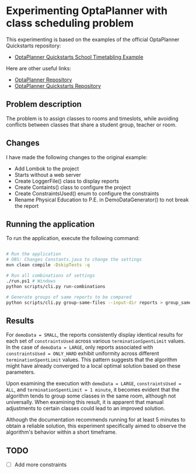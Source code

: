 # Experimenting OptaPlanner with class scheduling problem

This experimenting is based on the examples of the official OptaPlanner Quickstarts repository:

- [OptaPlanner Quickstarts School Timetabling Example](https://github.com/kiegroup/optaplanner-quickstarts/tree/stable/use-cases/school-timetabling#readme)

Here are other useful links:

- [OptaPlanner Repository](https://github.com/kiegroup/optaplanner)
- [OptaPlanner Quickstarts Repository](https://github.com/kiegroup/optaplanner-quickstarts/)

## Problem description

The problem is to assign classes to rooms and timeslots, while avoiding conflicts between classes that share a student group, teacher or room.

## Changes

I have made the following changes to the original example:

- Add Lombok to the project
- Starts without a web server
- Create LoggerFile() class to display reports
- Create Containts() class to configure the project
- Create ConstraintsUsed() enum to configure the constraints
- Rename Physical Education to P.E. in DemoDataGenerator() to not break the report

## Running the application

To run the application, execute the following command:

```bash

# Run the application
# OBS: Changes Constants.java to change the settings
mvn clean compile -DskipTests -q

# Run all combinations of settings
./run.ps1 # Windows
python scripts/cli.py run-combinations

# Generate groups of same reports to be compared
python scripts/cli.py group-same-files --input-dir reports > group_same_files.txt

```

## Results

For `demoData = SMALL`, the reports consistently display identical results for each set of `constraintsUsed` across various `terminationSpentLimit` values.
In the case of `demoData = LARGE`, only reports associated with `constraintsUsed = ONLY_HARD` exhibit uniformity across different `terminationSpentLimit` values.
This pattern suggests that the algorithm might have already converged to a local optimal solution based on these parameters.

Upon examining the execution with `demoData = LARGE`, `constraintsUsed = ALL`, and `terminationSpentLimit = 1 minute`, it becomes evident that the algorithm tends to group some classes in the same room, although not universally. When examining this result, it is apparent that manual adjustments to certain classes could lead to an improved solution.

Although the documentation recommends running for at least 5 minutes to obtain a reliable solution, this experiment specifically aimed to observe the algorithm's behavior within a short timeframe.

## TODO

- [ ] Add more constraints
